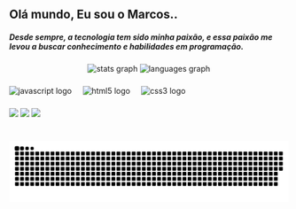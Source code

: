 <h2 align="left">Olá mundo, Eu sou o Marcos..</h2>
<h5 align="left">Desde sempre, a tecnologia tem sido minha paixão, e essa paixão me levou a buscar conhecimento e habilidades em programação.</h5>

###

<div align="center">
  <img src="https://github-readme-stats.vercel.app/api?username=markvinx&hide_title=false&hide_rank=false&show_icons=true&include_all_commits=true&count_private=true&disable_animations=false&theme=gotham&locale=en&hide_border=false" height="150" alt="stats graph"  />
  <img src="https://github-readme-stats.vercel.app/api/top-langs?username=markvinx&locale=en&hide_title=false&layout=compact&card_width=320&langs_count=5&theme=gotham&hide_border=false" height="150" alt="languages graph"  />
</div>

###

###

<div align="left">
  <img src="https://cdn.jsdelivr.net/gh/devicons/devicon/icons/javascript/javascript-original.svg" height="30" alt="javascript logo"  />
  <img width="12" />
  <img src="https://cdn.jsdelivr.net/gh/devicons/devicon/icons/html5/html5-original.svg" height="30" alt="html5 logo"  />
  <img width="12" />
  <img src="https://cdn.jsdelivr.net/gh/devicons/devicon/icons/css3/css3-original.svg" height="30" alt="css3 logo"  />
  <img width="12" />
</div>

###

<div align="left">
  <a href="https://www.youtube.com/@marcosvinicius2477" target="_blank"><img src="https://img.shields.io/badge/YouTube-FF0000?style=for-the-badge&logo=youtube&logoColor=white" target="_blank"></a>
  <a href="https://www.instagram.com/imark_vinicius/" target="_blank"><img src="https://img.shields.io/badge/-Instagram-%23E4405F?style=for-the-badge&logo=instagram&logoColor=white" target="_blank"></a>
  <a href="https://www.linkedin.com/in/marcosvinicius487/" target="_blank"><img src="https://img.shields.io/badge/-LinkedIn-%230077B5?style=for-the-badge&logo=linkedin&logoColor=white" target="_blank">  </a> 
</div>

###

<br clear="both">

<picture>
  <source media="(prefers-color-scheme: dark)" srcset="https://raw.githubusercontent.com/markvinx/markvinx/output/github-contribution-grid-snake-dark.svg">
  <source media="(prefers-color-scheme: light)" srcset="https://raw.githubusercontent.com/markvinx/markvinx/output/github-contribution-grid-snake.svg">
  <img alt="github contribution grid snake animation" src="https://raw.githubusercontent.com/markvinx/markvinx/output/github-contribution-grid-snake.svg">
</picture>

###
